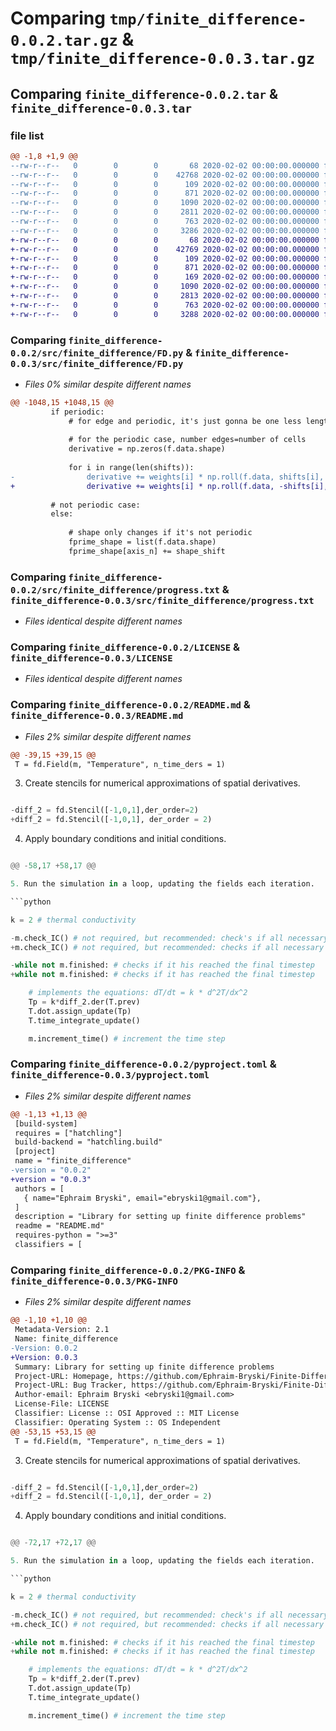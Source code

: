 # Comparing `tmp/finite_difference-0.0.2.tar.gz` & `tmp/finite_difference-0.0.3.tar.gz`

## Comparing `finite_difference-0.0.2.tar` & `finite_difference-0.0.3.tar`

### file list

```diff
@@ -1,8 +1,9 @@
--rw-r--r--   0        0        0       68 2020-02-02 00:00:00.000000 finite_difference-0.0.2/.gitattributes
--rw-r--r--   0        0        0    42768 2020-02-02 00:00:00.000000 finite_difference-0.0.2/src/finite_difference/FD.py
--rw-r--r--   0        0        0      109 2020-02-02 00:00:00.000000 finite_difference-0.0.2/src/finite_difference/__init__.py
--rw-r--r--   0        0        0      871 2020-02-02 00:00:00.000000 finite_difference-0.0.2/src/finite_difference/progress.txt
--rw-r--r--   0        0        0     1090 2020-02-02 00:00:00.000000 finite_difference-0.0.2/LICENSE
--rw-r--r--   0        0        0     2811 2020-02-02 00:00:00.000000 finite_difference-0.0.2/README.md
--rw-r--r--   0        0        0      763 2020-02-02 00:00:00.000000 finite_difference-0.0.2/pyproject.toml
--rw-r--r--   0        0        0     3286 2020-02-02 00:00:00.000000 finite_difference-0.0.2/PKG-INFO
+-rw-r--r--   0        0        0       68 2020-02-02 00:00:00.000000 finite_difference-0.0.3/.gitattributes
+-rw-r--r--   0        0        0    42769 2020-02-02 00:00:00.000000 finite_difference-0.0.3/src/finite_difference/FD.py
+-rw-r--r--   0        0        0      109 2020-02-02 00:00:00.000000 finite_difference-0.0.3/src/finite_difference/__init__.py
+-rw-r--r--   0        0        0      871 2020-02-02 00:00:00.000000 finite_difference-0.0.3/src/finite_difference/progress.txt
+-rw-r--r--   0        0        0      169 2020-02-02 00:00:00.000000 finite_difference-0.0.3/src/finite_difference/test.py
+-rw-r--r--   0        0        0     1090 2020-02-02 00:00:00.000000 finite_difference-0.0.3/LICENSE
+-rw-r--r--   0        0        0     2813 2020-02-02 00:00:00.000000 finite_difference-0.0.3/README.md
+-rw-r--r--   0        0        0      763 2020-02-02 00:00:00.000000 finite_difference-0.0.3/pyproject.toml
+-rw-r--r--   0        0        0     3288 2020-02-02 00:00:00.000000 finite_difference-0.0.3/PKG-INFO
```

### Comparing `finite_difference-0.0.2/src/finite_difference/FD.py` & `finite_difference-0.0.3/src/finite_difference/FD.py`

 * *Files 0% similar despite different names*

```diff
@@ -1048,15 +1048,15 @@
         if periodic:
             # for edge and periodic, it's just gonna be one less length, so can just roll now :) no removing and/or copying required
 
             # for the periodic case, number edges=number of cells
             derivative = np.zeros(f.data.shape)
 
             for i in range(len(shifts)):
-                derivative += weights[i] * np.roll(f.data, shifts[i], axis=axis_n)
+                derivative += weights[i] * np.roll(f.data, -shifts[i], axis=axis_n)
 
         # not periodic case:
         else:
 
             # shape only changes if it's not periodic
             fprime_shape = list(f.data.shape)
             fprime_shape[axis_n] += shape_shift
```

### Comparing `finite_difference-0.0.2/src/finite_difference/progress.txt` & `finite_difference-0.0.3/src/finite_difference/progress.txt`

 * *Files identical despite different names*

### Comparing `finite_difference-0.0.2/LICENSE` & `finite_difference-0.0.3/LICENSE`

 * *Files identical despite different names*

### Comparing `finite_difference-0.0.2/README.md` & `finite_difference-0.0.3/README.md`

 * *Files 2% similar despite different names*

```diff
@@ -39,15 +39,15 @@
 T = fd.Field(m, "Temperature", n_time_ders = 1)
 ```
 
 3. Create stencils for numerical approximations of spatial derivatives.
 
 ```python
 
-diff_2 = fd.Stencil([-1,0,1],der_order=2)
+diff_2 = fd.Stencil([-1,0,1], der_order = 2)
 ```
 
 
 4. Apply boundary conditions and initial conditions.
 
 ```python
 
@@ -58,17 +58,17 @@
 
 5. Run the simulation in a loop, updating the fields each iteration.
 
 ```python
 
 k = 2 # thermal conductivity
 
-m.check_IC() # not required, but recommended: check's if all necessary initial conditions have been set up
+m.check_IC() # not required, but recommended: checks if all necessary initial conditions have been set up
 
-while not m.finished: # checks if it his reached the final timestep
+while not m.finished: # checks if it has reached the final timestep
 
     # implements the equations: dT/dt = k * d^2T/dx^2
     Tp = k*diff_2.der(T.prev)
     T.dot.assign_update(Tp)
     T.time_integrate_update()
 
     m.increment_time() # increment the time step
```

### Comparing `finite_difference-0.0.2/pyproject.toml` & `finite_difference-0.0.3/pyproject.toml`

 * *Files 2% similar despite different names*

```diff
@@ -1,13 +1,13 @@
 [build-system]
 requires = ["hatchling"]
 build-backend = "hatchling.build"
 [project]
 name = "finite_difference"
-version = "0.0.2"
+version = "0.0.3"
 authors = [
   { name="Ephraim Bryski", email="ebryski1@gmail.com"},
 ]
 description = "Library for setting up finite difference problems"
 readme = "README.md"
 requires-python = ">=3"
 classifiers = [
```

### Comparing `finite_difference-0.0.2/PKG-INFO` & `finite_difference-0.0.3/PKG-INFO`

 * *Files 2% similar despite different names*

```diff
@@ -1,10 +1,10 @@
 Metadata-Version: 2.1
 Name: finite_difference
-Version: 0.0.2
+Version: 0.0.3
 Summary: Library for setting up finite difference problems
 Project-URL: Homepage, https://github.com/Ephraim-Bryski/Finite-Difference
 Project-URL: Bug Tracker, https://github.com/Ephraim-Bryski/Finite-Difference/issues
 Author-email: Ephraim Bryski <ebryski1@gmail.com>
 License-File: LICENSE
 Classifier: License :: OSI Approved :: MIT License
 Classifier: Operating System :: OS Independent
@@ -53,15 +53,15 @@
 T = fd.Field(m, "Temperature", n_time_ders = 1)
 ```
 
 3. Create stencils for numerical approximations of spatial derivatives.
 
 ```python
 
-diff_2 = fd.Stencil([-1,0,1],der_order=2)
+diff_2 = fd.Stencil([-1,0,1], der_order = 2)
 ```
 
 
 4. Apply boundary conditions and initial conditions.
 
 ```python
 
@@ -72,17 +72,17 @@
 
 5. Run the simulation in a loop, updating the fields each iteration.
 
 ```python
 
 k = 2 # thermal conductivity
 
-m.check_IC() # not required, but recommended: check's if all necessary initial conditions have been set up
+m.check_IC() # not required, but recommended: checks if all necessary initial conditions have been set up
 
-while not m.finished: # checks if it his reached the final timestep
+while not m.finished: # checks if it has reached the final timestep
 
     # implements the equations: dT/dt = k * d^2T/dx^2
     Tp = k*diff_2.der(T.prev)
     T.dot.assign_update(Tp)
     T.time_integrate_update()
 
     m.increment_time() # increment the time step
```

